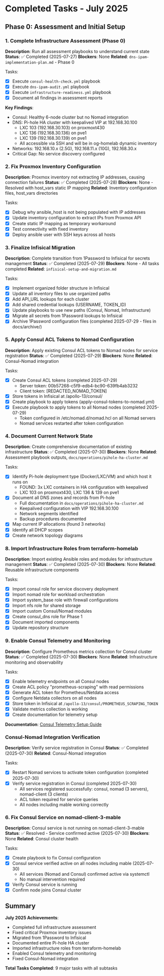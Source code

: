 # Completed Tasks - July 2025

## Phase 0: Assessment and Initial Setup

### 1. Complete Infrastructure Assessment (Phase 0)

**Description**: Run all assessment playbooks to understand current state
**Status**: ✅ Completed (2025-07-27)
**Blockers**: None
**Related**: `dns-ipam-implementation-plan.md` - Phase 0

Tasks:

- [x] Execute `consul-health-check.yml` playbook
- [x] Execute `dns-ipam-audit.yml` playbook
- [x] Execute `infrastructure-readiness.yml` playbook
- [x] Document all findings in assessment reports

**Key Findings**:

- Consul: Healthy 6-node cluster but no Nomad integration
- DNS: Pi-hole HA cluster with keepalived VIP at 192.168.30.100
  - LXC 103 (192.168.30.103) on proxmoxt430
  - LXC 136 (192.168.30.136) on pve1
  - LXC 139 (192.168.30.139) on pve1
  - All accessible via SSH and will be in og-homelab dynamic inventory
- Networks: 192.168.10.x (2.5G), 192.168.11.x (10G), 192.168.30.x
- Critical Gap: No service discovery configured

### 2. Fix Proxmox Inventory Configuration

**Description**: Proxmox inventory not extracting IP addresses, causing connection failures
**Status**: ✅ Completed (2025-07-28)
**Blockers**: None - Resolved with host_vars static IP mapping
**Related**: Inventory configuration files, host_vars directories

Tasks:

- [x] Debug why ansible_host is not being populated with IP addresses
- [x] Update inventory configuration to extract IPs from Proxmox API
- [x] Create static IP mapping as temporary workaround
- [x] Test connectivity with fixed inventory
- [x] Deploy ansible user with SSH keys across all hosts

### 3. Finalize Infisical Migration

**Description**: Complete transition from 1Password to Infisical for secrets management
**Status**: ✅ Completed (2025-07-29)
**Blockers**: None - All tasks completed
**Related**: `infisical-setup-and-migration.md`

Tasks:

- [x] Implement organized folder structure in Infisical
- [x] Update all inventory files to use organized paths
- [x] Add API_URL lookups for each cluster
- [x] Add shared credential lookups (USERNAME, TOKEN_ID)
- [x] Update playbooks to use new paths (Consul, Nomad, Infrastructure)
- [x] Migrate all secrets from 1Password lookups to Infisical
- [x] Archive 1Password configuration files (completed 2025-07-29 - files in docs/archive/)

### 5. Apply Consul ACL Tokens to Nomad Configuration

**Description**: Apply existing Consul ACL tokens to Nomad nodes for service registration
**Status**: ✅ Completed (2025-07-29)
**Blockers**: None
**Related**: Consul-Nomad integration

Tasks:

- [x] Create Consul ACL tokens (completed 2025-07-29)
  - Server token: 00b57268-c5f9-edb4-bc90-639fb4ab3232
  - Client token: [REDACTED_NOMAD_TOKEN]
- [x] Store tokens in Infisical at /apollo-13/consul/
- [x] Create playbook to apply tokens (apply-consul-tokens-to-nomad.yml)
- [x] Execute playbook to apply tokens to all Nomad nodes (completed 2025-07-29)
  - Token configured in /etc/nomad.d/nomad.hcl on all Nomad servers
  - Nomad services restarted after token configuration

### 4. Document Current Network State

**Description**: Create comprehensive documentation of existing infrastructure
**Status**: ✅ Completed (2025-07-30)
**Blockers**: None
**Related**: Assessment playbook outputs, `docs/operations/pihole-ha-cluster.md`

Tasks:

- [x] Identify Pi-hole deployment type (Docker/LXC/VM) and which host it runs on
  - FOUND: 3x LXC containers in HA configuration with keepalived
  - LXC 103 on proxmoxt430, LXC 136 & 139 on pve1
- [x] Document all DNS zones and records from Pi-hole
  - Full documentation in `docs/operations/pihole-ha-cluster.md`
  - Keepalived configuration with VIP 192.168.30.100
  - Network segments identified
  - Backup procedures documented
- [x] Map current IP allocations (found 3 networks)
- [x] Identify all DHCP scopes
- [x] Create network topology diagrams

### 8. Import Infrastructure Roles from terraform-homelab

**Description**: Import existing Ansible roles and modules for infrastructure management
**Status**: ✅ Completed (2025-07-30)
**Blockers**: None
**Related**: Reusable infrastructure components

Tasks:

- [x] Import consul role for service discovery deployment
- [x] Import nomad role for workload orchestration
- [x] Import system_base role with firewall configurations
- [x] Import nfs role for shared storage
- [x] Import custom Consul/Nomad modules
- [x] Create consul_dns role for Phase 1
- [x] Document imported components
- [x] Update repository structure

### 9. Enable Consul Telemetry and Monitoring

**Description**: Configure Prometheus metrics collection for Consul cluster
**Status**: ✅ Completed (2025-07-30)
**Blockers**: None
**Related**: Infrastructure monitoring and observability

Tasks:

- [x] Enable telemetry endpoints on all Consul nodes
- [x] Create ACL policy "prometheus-scraping" with read permissions
- [x] Generate ACL token for Prometheus/Netdata access
- [x] Configure Netdata collectors on all nodes
- [x] Store token in Infisical at `/apollo-13/consul/PROMETHEUS_SCRAPING_TOKEN`
- [x] Validate metrics collection is working
- [x] Create documentation for telemetry setup

**Documentation**: [Consul Telemetry Setup Guide](consul-telemetry-setup.md)

### Consul-Nomad Integration Verification

**Description**: Verify service registration in Consul
**Status**: ✅ Completed (2025-07-30)
**Related**: Consul-Nomad integration

Tasks:

- [x] Restart Nomad services to activate token configuration (completed 2025-07-30)
- [x] Verify service registration in Consul (completed 2025-07-30)
  - All services registered successfully: consul, nomad (3 servers), nomad-client (3 clients)
  - ACL token required for service queries
  - All nodes including mable working correctly

### 6. Fix Consul Service on nomad-client-3-mable

**Description**: Consul service is not running on nomad-client-3-mable
**Status**: ✅ Resolved - Service confirmed active (2025-07-30)
**Blockers**: None
**Related**: Consul cluster health

Tasks:

- [x] Create playbook to fix Consul configuration
- [x] Consul service verified active on all nodes including mable (2025-07-30)
  - All services (Nomad and Consul) confirmed active via systemctl
  - No manual intervention required
- [x] Verify Consul service is running
- [x] Confirm node joins Consul cluster

## Summary

**July 2025 Achievements**:

- Completed full infrastructure assessment
- Fixed critical Proxmox inventory issues
- Migrated from 1Password to Infisical
- Documented entire Pi-hole HA cluster
- Imported infrastructure roles from terraform-homelab
- Enabled Consul telemetry and monitoring
- Fixed Consul-Nomad integration

**Total Tasks Completed**: 9 major tasks with all subtasks
